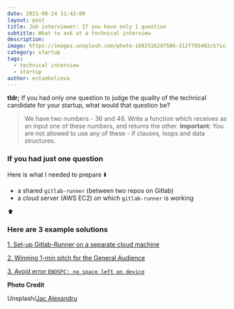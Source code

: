```yaml
---
date: 2021-08-24 11:42:00
layout: post
title: Job interviewer: If you have only 1 question
subtitle: What to ask at a technical interview
description: 
image: https://images.unsplash.com/photo-1602516297586-312f705402cb?ixid=MnwxMjA3fDB8MHxwaG90by1wYWdlfHx8fGVufDB8fHx8&ixlib=rb-1.2.1&auto=format&fit=crop&w=967&q=80
category: startup
tags:
  - technical interview
  - startup
author: estambolieva
---
```


**tldr;** If you had only one question to judge the quality of the technical candidate for your startup, what would that question be?

> We have two numbers - 36 and 48. Write a function which receives as an input one of these numbers, and returns the other. **Important**: You are not allowed to use any of these - if clauses, loops and data structures. 

### If you had just one question


Here is what I needed to prepare ⬇️

- a shared `gitlab-runner` (between two repos on Gitlab)
- a cloud server (AWS EC2) on which `gitlab-runner` is working

⬆️


### Here are 3 example solutions

[1. Set-up Gitlab-Runner on a separate cloud machine](#gitlab-runner-cloud)

[2. Winning 1-min pitch for the General Audience](#gitlab-config)

[3. Avoid error `ENOSPC: no space left on device`](#enospc-error)



**Photo Credit**

Unsplash/[Jac Alexandru](https://unsplash.com/@rolls0ut)
